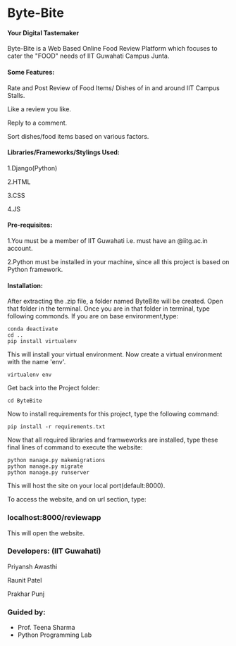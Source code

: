 # Byte-Bite
#### Your Digital Tastemaker


Byte-Bite is a Web Based Online Food Review Platform which focuses to cater the "FOOD" needs of IIT Guwahati Campus Junta.


#### Some Features:
Rate and Post Review of Food Items/ Dishes of in and around IIT Campus Stalls.

Like a review you like.

Reply to a comment.

Sort dishes/food items based on various factors.


#### Libraries/Frameworks/Stylings Used:

1.Django(Python)

2.HTML

3.CSS

4.JS




#### Pre-requisites:
1.You must be a member of IIT Guwahati i.e. must have an @iitg.ac.in account.

2.Python must be installed in your machine, since all this project is based on Python framework.




#### Installation:

After extracting the .zip file, a folder named ByteBite will be created. Open that folder in the terminal. Once you are in that folder in terminal, type following commonds.
If you are on base environment,type:

```
conda deactivate
cd ..
pip install virtualenv
```

This will install your virtual environment. Now create a virtual environment with the name 'env'.
```
virtualenv env
```

Get back into the Project folder:
```
cd ByteBite
```

Now to install requirements for this project, type the following command:
```
pip install -r requirements.txt
```
Now that all required libraries and framweworks are installed, type these final lines of command to execute the website:
```
python manage.py makemigrations
python manage.py migrate
python manage.py runserver
```
This will host the site on your local port(default:8000).

To access the website, and on url section, type:

### localhost:8000/reviewapp

This will open the website.


### Developers: (IIT Guwahati)

Priyansh Awasthi

Raunit Patel

Prakhar Punj

### Guided by:
- Prof. Teena Sharma
- Python Programming Lab
